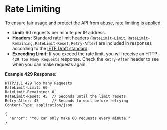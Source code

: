 # Rate Limiting

To ensure fair usage and protect the API from abuse, rate limiting is applied.

- **Limit:** 60 requests per minute per IP address.
- **Headers:** Standard rate limit headers (`RateLimit-Limit`, `RateLimit-Remaining`, `RateLimit-Reset`, `Retry-After`) are included in responses according to the [IETF Draft standard](https://datatracker.ietf.org/doc/html/draft-ietf-httpapi-ratelimit-headers-08).
- **Exceeding Limit:** If you exceed the rate limit, you will receive an HTTP `429 Too Many Requests` response. Check the `Retry-After` header to see when you can make requests again.

**Example 429 Response:**

```http
HTTP/1.1 429 Too Many Requests
RateLimit-Limit: 60
RateLimit-Remaining: 0
RateLimit-Reset: 45  // Seconds until the limit resets
Retry-After: 45      // Seconds to wait before retrying
Content-Type: application/json

{
  "error": "You can only make 60 requests every minute."
}
```
